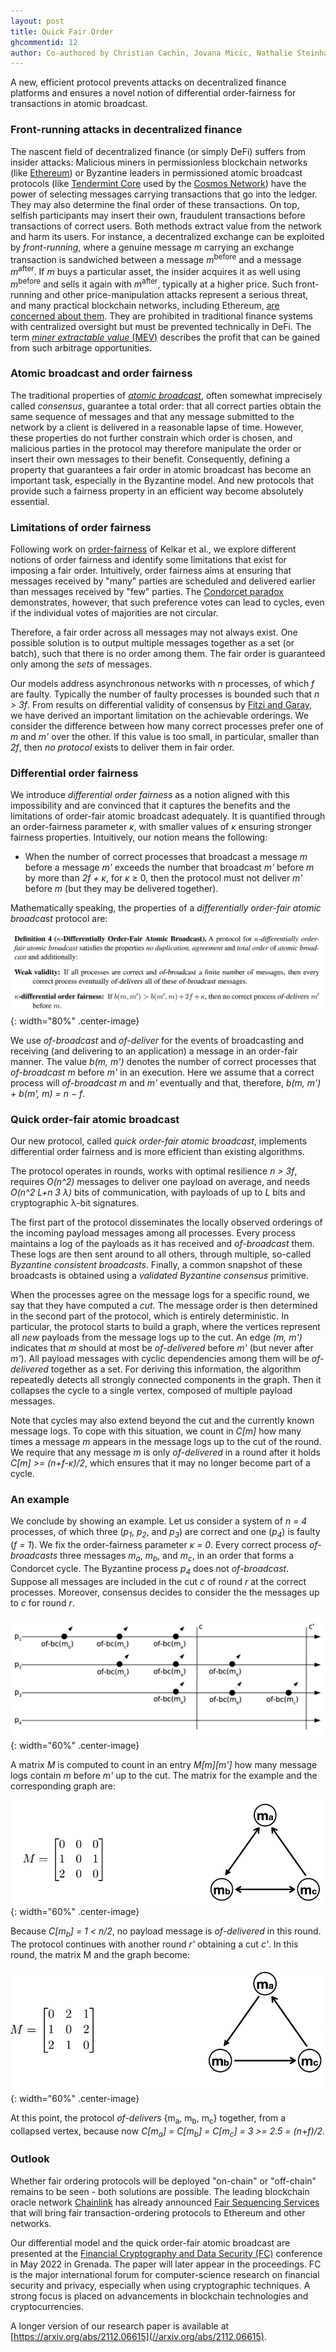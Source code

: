 ```yaml
---
layout: post
title: Quick Fair Order
ghcommentid: 12
author: Co-authored by Christian Cachin, Jovana Micic, Nathalie Steinhauer, and Luca Zanolini
---
```


A new, efficient protocol prevents attacks on decentralized finance
platforms and ensures a novel notion of differential order-fairness for
transactions in atomic broadcast.


### Front-running attacks in decentralized finance 

The nascent field of decentralized finance (or simply DeFi) suffers from
insider attacks: Malicious miners in permissionless blockchain networks
(like [Ethereum](//ethereum.org)) or Byzantine leaders in permissioned
atomic broadcast protocols (like [Tendermint Core](//tendermint.com/core/)
used by the [Cosmos Network](//cosmos.network/)) have the power of
selecting messages carrying transactions that go into the ledger.  They may
also determine the final order of these transactions.  On top, selfish
participants may insert their own, fraudulent transactions before
transactions of correct users.  Both methods extract value from the network
and harm its users. For instance, a decentralized exchange can be exploited
by *front-running*, where a genuine message *m* carrying an exchange
transaction is sandwiched between a message *m*<sup>before</sup> and a
message *m*<sup>after</sup>. If *m* buys a particular asset, the insider
acquires it as well using *m*<sup>before</sup> and sells it again with
*m*<sup>after</sup>, typically at a higher price. Such front-running and
other price-manipulation attacks represent a serious threat, and many
practical blockchain networks, including Ethereum, [are concerned about
them](//ethereum.org/en/developers/docs/mev/). They are prohibited in
traditional finance systems with centralized oversight but must be
prevented technically in DeFi.  The term [*miner extractable value*
(MEV)](//doi.org/10.1109/SP40000.2020.00040) describes the profit that can
be gained from such arbitrage opportunities.


### Atomic broadcast and order fairness

The traditional properties of [*atomic
broadcast*](//www.distributedprogramming.net), often somewhat imprecisely
called *consensus*, guarantee a total order: that all correct parties
obtain the same sequence of messages and that any message submitted to the
network by a client is delivered in a reasonable lapse of time.  However,
these properties do not further constrain which order is chosen, and
malicious parties in the protocol may therefore manipulate the order or
insert their own messages to their benefit.  Consequently, defining a
property that guarantees a fair order in atomic broadcast has become an
important task, especially in the Byzantine model.  And new protocols that
provide such a fairness property in an efficient way become absolutely
essential.


### Limitations of order fairness

Following work on
[order-fairness](//doi.org/10.1007/978-3-030-56877-1_16) of Kelkar et
al., we explore different notions of order fairness and identify some
limitations that exist for imposing a fair order.  Intuitively, order
fairness aims at ensuring that messages received by "many" parties are
scheduled and delivered earlier than messages received by "few" parties.
The [Condorcet paradox](//en.wikipedia.org/wiki/Condorcet_paradox)
demonstrates, however, that such preference votes can lead to cycles, even
if the individual votes of majorities are not circular.

Therefore, a fair order across all messages may not always exist.  One
possible solution is to output multiple messages together as a set (or
batch), such that there is no order among them.  The fair order is
guaranteed only among the *sets* of messages.

Our models address asynchronous networks with *n* processes, of which *f*
are faulty.  Typically the number of faulty processes is bounded such that
*n > 3f*.  From results on differential validity of consensus by [Fitzi and
Garay](//dl.acm.org/doi/abs/10.1145/872035.872066), we have derived
an important limitation on the achievable orderings.  We consider the
difference between how many correct processes prefer one of *m* and *m'*
over the other.  If this value is too small, in particular, smaller than
*2f*, then *no protocol* exists to deliver them in fair order.


### Differential order fairness

We introduce *differential order fairness* as a notion aligned with this
impossibility and are convinced that it captures the benefits and the
limitations of order-fair atomic broadcast adequately.  It is quantified
through an order-fairness parameter *κ*, with smaller values of *κ*
ensuring stronger fairness properties.  Intuitively, our notion means the
following:

*  When the number of correct processes that broadcast a message *m* before
   a message *m'* exceeds the number that broadcast *m'* before *m* by more
   than *2f + κ*, for *κ* ≥ 0, then the protocol must not deliver *m'*
   before *m* (but they may be delivered together).

Mathematically speaking, the properties of a *differentially order-fair
  atomic broadcast* protocol are:

![Kappa differentially order-fair atomic broadcast](/images/quick-def4.png){: width="80%" .center-image}

We use *of-broadcast* and *of-deliver* for the events of broadcasting and
receiving (and delivering to an application) a message in an order-fair
manner.  The value *b(m, m')* denotes the number of correct processes that
*of-broadcast* *m* before *m'* in an execution.  Here we assume that a
correct process will *of-broadcast* *m* and *m'* eventually and that,
therefore, *b(m, m') + b(m', m) = n − f*.


### Quick order-fair atomic broadcast

Our new protocol, called *quick order-fair atomic broadcast*, implements
differential order fairness and is more efficient than existing algorithms.

The protocol operates in rounds, works with optimal resilience *n > 3f*,
requires *O(n^2)* messages to deliver one payload on average, and needs
*O(n^2 L+n 3 λ)* bits of communication, with payloads of up to *L* bits and
cryptographic λ-bit signatures.

The first part of the protocol disseminates the locally observed orderings
of the incoming payload messages among all processes.  Every process
maintains a log of the payloads as it has received and *of-broadcast* them.
These logs are then sent around to all others, through multiple, so-called
*Byzantine consistent broadcasts*.  Finally, a common snapshot of these
broadcasts is obtained using a *validated Byzantine consensus* primitive.

When the processes agree on the message logs for a specific round, we say
that they have computed a *cut*.  The message order is then determined in
the second part of the protocol, which is entirely deterministic.  In
particular, the protocol starts to build a graph, where the vertices
represent all _new_ payloads from the message logs up to the cut.  An edge
*(m, m')* indicates that *m* should at most be *of-delivered* before *m'*
(but never after *m'*).  All payload messages with cyclic dependencies
among them will be *of-delivered* together as a set. For deriving this
information, the algorithm repeatedly detects all strongly connected
components in the graph.  Then it collapses the cycle to a single vertex,
composed of multiple payload messages.

Note that cycles may also extend beyond the cut and the currently known
message logs. To cope with this situation, we count in *C[m]* how many
times a message *m* appears in the message logs up to the cut of the round.
We require that any message *m* is only *of-delivered* in a round after it
holds *C[m] >= (n+f-κ)/2*, which ensures that it may no longer become part
of a cycle.


### An example

We conclude by showing an example. Let us consider a system of *n = 4*
processes, of which three (*p<sub>1</sub>*, *p<sub>2</sub>*, and
*p<sub>3</sub>*) are correct and one (*p<sub>4</sub>*) is faulty (*f = 1*).
We fix the order-fairness parameter *κ = 0*. Every correct process
*of-broadcasts* three messages *m<sub>a</sub>*, *m<sub>b</sub>*, and
*m<sub>c</sub>*, in an order that forms a Condorcet cycle. The Byzantine
process *p<sub>4</sub>* does not *of-broadcast*.  Suppose all messages are
included in the cut *c* of round *r* at the correct processes.  Moreover,
consensus decides to consider the the messages up to *c* for round *r*.

![Example](/images/quick-example-blog.png){: width="60%" .center-image}

A matrix *M* is computed to count in an entry *M[m][m']* how many message
logs contain *m* before *m'* up to the cut.  The matrix for the example and
the corresponding graph are:

![Example](/images/quick-matrix-1.png){: width="60%" .center-image}

Because *C[m<sub>b</sub>] = 1 < n/2*, no payload message is *of-delivered*
in this round. The protocol continues with another round *r'* obtaining a
cut *c'*. In this round, the matrix M and the graph become:

![Example](/images/quick-matrix-2.png){: width="60%" .center-image}

At this point, the protocol *of-delivers* {m<sub>a</sub>, m<sub>b</sub>,
m<sub>c</sub>} together, from a collapsed vertex, because now
*C[m<sub>a</sub>] = C[m<sub>b</sub>] = C[m<sub>c</sub>] = 3 >= 2.5 = (n+f)/2*.


### Outlook

Whether fair ordering protocols will be deployed "on-chain" or "off-chain"
remains to be seen - both solutions are possible.  The leading blockchain
oracle network [Chainlink](//chain.link/) has already announced [Fair
Sequencing
Services](//blog.chain.link/arbitrum-and-chainlink-fair-sequencing-services/)
that will bring fair transaction-ordering protocols to Ethereum and other
networks.

Our differential model and the quick order-fair atomic broadcast are
presented at the [Financial Cryptography and Data Security
(FC)](//fc22.ifca.ai) conference in May 2022 in Grenada.  The paper
will later appear in the proceedings.  FC is the major international forum
for computer-science research on financial security and privacy, especially
when using cryptographic techniques.  A strong focus is placed on
advancements in blockchain technologies and cryptocurrencies.

A longer version of our research paper is available at
[https://arxiv.org/abs/2112.06615](//arxiv.org/abs/2112.06615).

